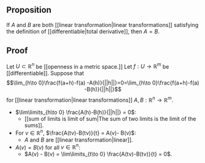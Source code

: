 ## Proposition
If $A$ and $B$ are both [[linear transformation|linear transformations]] satisfying the definition of [[differentiable|total derivative]], then $A=B$.
## Proof 
Let $U \subset\mathbb R^n$ be [[openness in a metric space.]]
Let $f: U\to \mathbb R^m$ be [[differentiable]].
Suppose that $$\lim_{h\to 0}\frac{f(a+h)-f(a) -A(h)}{||h||}=0=\lim_{h\to 0}\frac{f(a+h)-f(a) -B(h)}{||h||}$$ for [[linear transformation|linear transformations]] $A, B: \mathbb R^n \to \mathbb R^m$.
- $\lim\limits_{h\to 0} \frac{A(h)-B(h)}{||h||} = 0$:
	- [[sum of limits is limit of sum|The sum of two limits is the limit of the sums]].
- For $v \in \mathbb R^n$, $\frac{A(tv)-B(tv)}{t} = A(v)- B(v)$:
	- $A$ and $B$ are [[linear transformation|linear]].
- $A(v) = B(v)$ for all $v \in \mathbb R^n$:
	- $A(v) - B(v) = \lim\limits_{t\to 0} \frac{A(tv)-B(tv)}{t} = 0$.